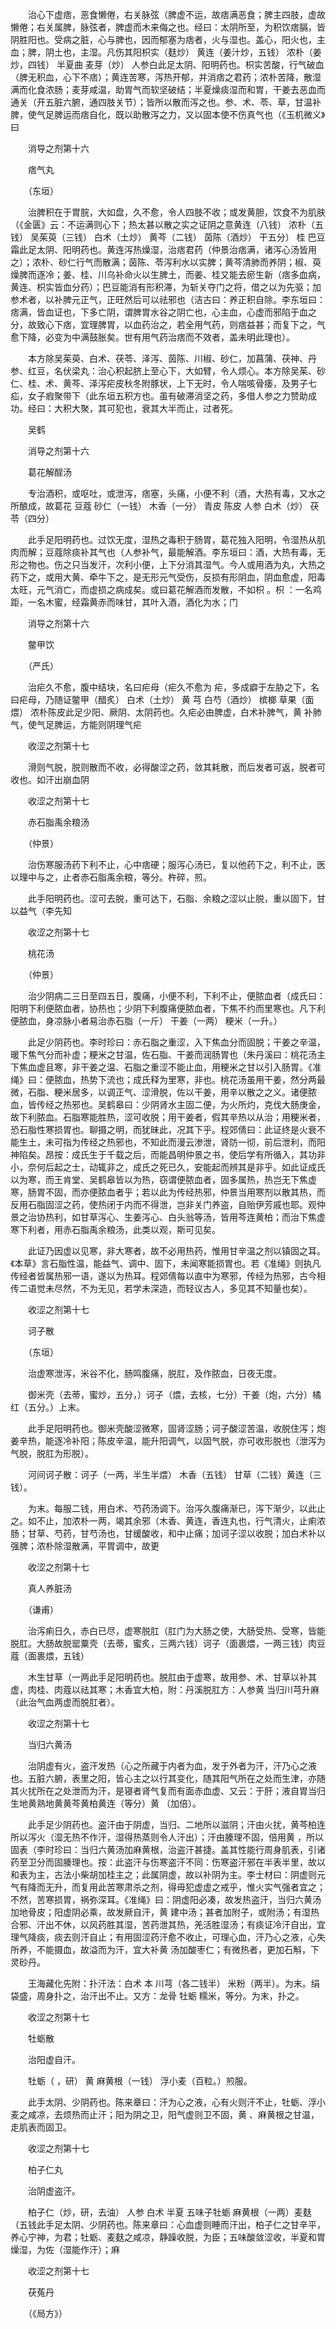 <!-- { "loadSidebar": true } -->
　　治心下虚痞，恶食懒倦，右关脉弦（脾虚不运，故痞满恶食；脾主四肢，虚故懒倦；右关属脾，脉弦者，脾虚而木来侮之也。经曰：太阴所至，为积饮痞膈，皆阴胜阳也。受病之脏，心与脾也，因而郁塞为痞者，火与湿也。盖心，阳火也，主血；脾，阴土也，主湿。凡伤其阳枳实（麸炒） 黄连（姜汁炒，五钱） 浓朴（姜炒，四钱） 半夏曲 麦芽（炒） 人参白此足太阴、阳明药也。枳实苦酸，行气破血（脾无积血，心下不痞）；黄连苦寒，泻热开郁，并消痞之君药；浓朴苦降，散湿满而化食浓肠；麦芽咸温，助胃气而软坚破结；半夏燥痰湿而和胃，干姜去恶血而通关（开五脏六腑，通四肢关节）；皆所以散而泻之也。参、术、苓、草，甘温补脾，使气足脾运而痞自化，既以助散泻之力，又以固本使不伤真气也（《玉机微义》曰

　　消导之剂第十六

　　痞气丸

　　（东垣）

　　治脾积在于胃脘，大如盘，久不愈，令人四肢不收；或发黄胆，饮食不为肌肤（《金匮》云：不运满则心下；热太甚以散之实之证阴之意黄连（八钱） 浓朴（五钱） 吴茱萸（三钱） 白术（土炒） 黄芩（二钱） 茵陈（酒炒） 干五分） 桂 巴豆霜此足太阴、阳明药也。黄连泻热燥湿，治痞君药（仲景治痞满，诸泻心汤皆用之）；浓朴、砂仁行气而散满；茵陈、苓泻利水以实脾；黄芩清肺而养阴；椒、萸燥脾而逐冷；姜、桂、川乌补命火以生脾土，而姜、桂又能去瘀生新（痞多血病，黄连、枳实皆血分药）；巴豆能消有形积滞，为斩关夺门之将，借之以为先驱；加参术者，以补脾元正气，正旺然后可以祛邪也（洁古曰：养正积自除。李东垣曰：痞满，皆血证也，下多亡阴，谓脾胃水谷之阴亡也，心主血，心虚而邪陷于血之分，故致心下痞，宜理脾胃，以血药治之，若全用气药，则痞益甚；而复下之，气愈下降，必变为中满鼓胀矣。世有用气药治痞而不效者，盖未明此理也）。

　　本方除吴茱萸、白术、茯苓、泽泻、茵陈、川椒、砂仁，加菖蒲、茯神、丹参、红豆，名伏梁丸：治心积起脐上至心下，大如臂，令人烦心。本方除吴茱、砂仁、桂、术、黄芩、泽泻疟皮秋冬附豚状，上下无时，令人喘咳骨痿，及男子七疝，女子瘕聚带下（此东垣五积方也。虽有破滞消坚之药，多借人参之力赞助成功。经曰：大积大聚，其可犯也，衰其大半而止，过者死。

　　吴鹤

　　消导之剂第十六

　　葛花解酲汤

　　专治酒积，或呕吐，或泄泻，痞塞，头痛，小便不利（酒，大热有毒，又水之所酿成，故葛花 豆蔻 砂仁（一钱） 木香（一分） 青皮 陈皮 人参 白术（炒） 茯苓（四分）

　　此手足阳明药也。过饮无度，湿热之毒积于肠胃，葛花独入阳明，令湿热从肌肉而解；豆蔻除痰补其气也（人参补气，最能解酒。李东垣曰：酒，大热有毒，无形之物也。伤之只当发汗，次利小便，上下分消其湿气。今人或用酒为丸，大热之药下之，或用大黄、牵牛下之，是无形元气受伤，反损有形阴血，阴血愈虚，阳毒太旺，元气消亡，而虚损之病成矣。或曰葛花解酒而发散，不如枳 。枳 ：一名鸡距，一名木蜜，经霜黄赤而味甘，其叶入酒，酒化为水；门

　　消导之剂第十六

　　鳖甲饮

　　（严氏）

　　治疟久不愈，腹中结块，名曰疟母（疟久不愈为 疟，多成癖于左胁之下，名曰疟母，乃随证鳖甲（醋炙） 白术（土炒） 黄 芎 白芍（酒炒） 槟榔 草果（面煨） 浓朴陈皮此足少阳、厥阴、太阴药也。久疟必由脾虚，白术补脾气，黄 补肺气，使气足脾运，方能则阴理气疟

　　收涩之剂第十七

　　滑则气脱，脱则散而不收，必得酸涩之药，敛其耗散，而后发者可返，脱者可收也。如汗出崩血阴

　　收涩之剂第十七

　　赤石脂禹余粮汤

　　（仲景）

　　治伤寒服汤药下利不止，心中痞硬；服泻心汤已，复以他药下之，利不止，医以理中与之，止者赤石脂禹余粮，等分。杵碎，煎。

　　此手阳明药也。涩可去脱，重可达下，石脂、余粮之涩以止脱，重以固下，甘以益气（李先知

　　收涩之剂第十七

　　桃花汤

　　（仲景）

　　治少阴病二三日至四五日，腹痛，小便不利，下利不止，便脓血者（成氏曰：阳明下利便脓血者，协热也；少阴下利腹痛便脓血者，下焦不约而里寒也。凡下利便脓血，身凉脉小者易治赤石脂（一斤） 干姜（一两） 粳米（一升。）

　　此足少阴药也。李时珍曰：赤石脂之重涩，入下焦血分而固脱；干姜之辛温，暖下焦气分而补虚；粳米之甘温，佐石脂、干姜而润肠胃也（朱丹溪曰：桃花汤主下焦血虚且寒，非干姜之温、石脂之重涩不能止血，用粳米之甘以引入肠胃。《准绳》曰：便脓血，热势下流也；成氏释为里寒，非也。桃花汤虽用干姜，然分两最微，石脂、粳米居多，以调正气、涩滑脱，佐以干姜，用辛以散之之义。诸便脓血，皆传经之热邪也。吴鹤皋曰：少阴肾水主固二便，为火所灼，克伐大肠庚金，故下利脓血。石脂寒能胜热，涩可收脱；用干姜者，假其辛热以从治；用粳米者，恐石脂性寒损胃也。聊摄之明，而犹昧此，况其下乎。程郊倩曰：此证终是火衰不能生土，未可指为传经之热邪也，不知此而漫云渗泄，肾防一彻，前后泄利，而阳神陷矣。昂按：成氏生于千载之后，而能昌明仲景之书，使后学有所循入，其功非小，奈何后起之士，动辄非之，成氏之死已久，安能起而辨其是非乎。如此证成氏以为寒，而王肯堂、吴鹤皋皆以为热，窃谓便脓血者，固多属热，热岂无下焦虚寒，肠胃不固，而亦便脓血者乎；若以此为传经热邪，仲景当用寒剂以散其热，而反用石脂固涩之药，使热闭于内而不得泄，岂非关门养盗，自贻伊芳戚也耶。观仲景之治协热利，如甘草泻心、生姜泻心、白头翁等汤，皆用芩连黄柏；而治下焦虚寒下利者，用赤石脂禹余粮汤，此类以观，斯可见矣。

　　此证乃因虚以见寒，非大寒者，故不必用热药，惟用甘辛温之剂以镇固之耳。《本草》言石脂性温，能益气、调中、固下，未闻寒能损胃也。若《准绳》则执凡传经者皆属热邪一语，遂以为热耳。程郊倩每以直中为寒邪，传经为热邪，古今相传二语觉未尽然，不为无见，若学未深造，而轻议古人，多见其不知量也矣）。

　　收涩之剂第十七

　　诃子散

　　（东垣）

　　治虚寒泄泻，米谷不化，肠鸣腹痛，脱肛，及作脓血，日夜无度。

　　御米壳（去蒂，蜜炒，五分，）诃子（煨，去核，七分）干姜（炮，六分）橘红（五分。）上末。

　　此手足阳明药也。御米壳酸涩微寒，固肾涩肠；诃子酸涩苦温，收脱住泻；炮姜辛热，能逐冷补阳；陈皮辛温，能升阳调气，以固气脱，亦可收形脱也（泄泻为气脱，脱肛为形脱）。

　　河间诃子散：诃子（一两，半生半煨） 木香（五钱） 甘草（二钱）黄连（三钱）。

　　为末。每服二钱，用白术、芍药汤调下。治泻久腹痛渐已，泻下渐少，以此止之。如不止，加浓朴一两，竭其余邪（木香、黄连，香连丸也，行气清火，止痢浓肠；甘草、芍药，甘芍汤也，甘缓酸收，和中止痛；加诃子涩以收脱；加白术补以强脾；浓朴除湿散满，平胃调中，故更

　　收涩之剂第十七

　　真人养脏汤

　　（谦甫）

　　治泻痢日久，赤白已尽，虚寒脱肛（肛门为大肠之使，大肠受热、受寒，皆能脱肛。大肠故脱罂粟壳（去蒂，蜜炙，三两六钱）诃子（面裹煨，一两三钱）肉豆蔻（面裹煨，五钱）

　　木生甘草（一两此手足阳明药也。脱肛由于虚寒，故用参、术、甘草以补其虚，肉桂、肉蔻以祛其寒；木香宜大柏，附：丹溪脱肛方：人参黄 当归川芎升麻（此治气血两虚而脱肛者）。

　　收涩之剂第十七

　　当归六黄汤

　　治阴虚有火，盗汗发热（心之所藏于内者为血，发于外者为汗，汗乃心之液也。五脏六腑，表里之阳，皆心主之以行其变化，随其阳气所在之处而生津，亦随其火扰所在之处泄而为汗，是寝者肾气复而有面赤血虚、又云：于肝；液自胃当归生地黄熟地黄黄芩黄柏黄连（等分）黄 （加倍）。

　　此手足少阴药也。盗汗由于阴虚，当归、二地所以滋阴；汗由火扰，黄芩柏连所以泻火（湿无热不作汗，湿得热蒸则令人汗出）；汗由腠理不固，倍用黄 ，所以固表（李时珍曰：当归六黄汤加麻黄根，治盗汗甚捷。盖其性能行周身肌表，引诸药至卫分而固腠理也。按：此盗汗与伤寒盗汗不同：伤寒盗汗邪在半表半里，故以和表为主，古法小柴胡加桂主之；此属阴虚，故以补阴为主。李士材曰：阴虚则元气有降而无升，而复用此苦寒肃杀之剂，得毋犯虚虚之戒乎，惟火实气强者宜之；不然，苦寒损胃，祸弥深耳。《准绳》曰：阴虚阳必凑，故发热盗汗，当归六黄汤加地骨皮；阳虚阴必乘，故发厥自汗，黄 建中汤；甚者加附子，或附汤；有湿热合邪、汗出不休，以风药胜其湿，苦药泄其热，羌活胜湿汤；有痰证冷汗自出，宜理气降痰，痰去则汗自止；有用固涩药汗愈不收止，可理心血，汗乃心之液，心失所养，不能摄血，故溢而为汗，宜大补黄 汤加酸枣仁；有微热者，更加石斛，下灵砂丹。

　　王海藏化先附：扑汗法：白术 本 川芎（各二钱半） 米粉（两半）。为末。绢袋盛，周身扑之，治汗出不止。又方：龙骨 牡蛎 糯米，等分。为末，扑之。

　　收涩之剂第十七

　　牡蛎散

　　治阳虚自汗。

　　牡蛎（ ，研） 黄 麻黄根（一钱） 浮小麦（百粒。）煎服。

　　此手太阴、少阴药也。陈来章曰：汗为心之液，心有火则汗不止，牡蛎、浮小麦之咸凉，去烦热而止汗；阳为阴之卫，阳气虚则卫不固，黄 、麻黄根之甘温，走肌表而固卫。

　　收涩之剂第十七

　　柏子仁丸

　　治阴虚盗汗。

　　柏子仁（炒，研，去油） 人参 白术 半夏 五味子牡蛎 麻黄根（一两）麦麸（五钱此手足太阴、少阴药也。陈来章曰：心血虚则睡而汗出，柏子仁之甘辛平，养心宁神，为君；牡蛎、麦麸之咸凉，静躁收脱，为臣；五味酸敛涩收，半夏和胃燥湿，为佐（湿能作汗）；麻

　　收涩之剂第十七

　　茯菟丹

　　（《局方》）


